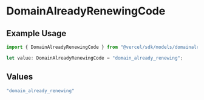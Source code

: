 # DomainAlreadyRenewingCode

## Example Usage

```typescript
import { DomainAlreadyRenewingCode } from "@vercel/sdk/models/domainalreadyrenewing.js";

let value: DomainAlreadyRenewingCode = "domain_already_renewing";
```

## Values

```typescript
"domain_already_renewing"
```